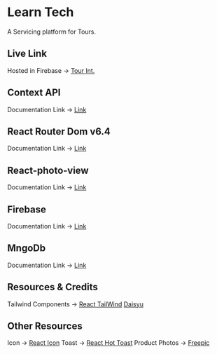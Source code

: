 # Learn Tech 

A Servicing platform for Tours.


## Live Link
Hosted in Firebase -> [Tour Int.](https://tourist-e95ee.web.app/)

## Context API

Documentation Link -> [Link](https://reactjs.org/docs/context.html#api)

## React Router Dom v6.4 
Documentation Link -> [Link](https://reactrouter.com/en/main/start/overview)

## React-photo-view
Documentation Link -> [Link](https://www.npmjs.com/package/react-photo-view)
## Firebase
Documentation Link -> [Link](https://console.firebase.google.com/)
## MngoDb
Documentation Link -> [Link](https://www.mongodb.com/atlas/database)

## Resources & Credits
Tailwind Components -> 
[React TailWind](https://tailwindcss.com/docs/guides/create-react-app)
[Daisyu](https://daisyui.com/)
## Other Resources
Icon -> [React Icon](https://react-icons.github.io/react-icons/)
Toast -> [React Hot Toast](https://react-hot-toast.com/)
Product Photos -> [Freepic](https://www.freepik.com/)